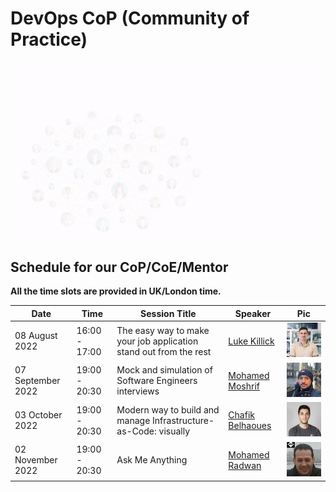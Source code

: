 # DevOps CoP (Community of Practice)
<p align="center">
  <img src="images/mics/cop-2.gif" />
</p>

## Schedule for our CoP/CoE/Mentor

**All the time slots are provided in UK/London time.**

| Date    | Time    |    Session Title| Speaker |   Pic    |
| --------|-------- | ----------------| --------|----------|
| 08 August 2022| 16:00 - 17:00  | The easy way to make your job application stand out from the rest | [Luke Killick](events-speakers.md) |![Luke-Killick](images/speakers/Luke-Killick.png)|
| 07 September 2022| 19:00 - 20:30  | Mock and simulation of Software Engineers interviews| [Mohamed Moshrif](events-speakers.md) | ![Mohamed Moshrif](images/speakers/Mohamed-Moshrif.png)|
| 03 October 2022|  19:00 - 20:30  | Modern way to build and manage Infrastructure-as-Code: visually | [Chafik Belhaoues](events-speakers.md) | ![Chafik Belhaoues](images/speakers/Chafik-Belhaoues.png)|
| 02 November 2022| 19:00 - 20:30  | Ask Me Anything | [Mohamed Radwan](events-speakers.md) | ![Mohamed Radwan](images/speakers/Mohamed-Radwan.png)|
